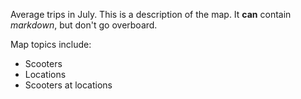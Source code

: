 Average trips in July. This is a description of the map. It **can** contain _markdown_,  but don't go overboard.

Map topics include:

* Scooters
* Locations
* Scooters at locations